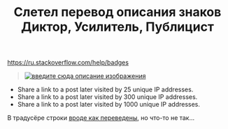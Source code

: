 ﻿---
title: "Слетел перевод описания знаков Диктор, Усилитель, Публицист"
se.owner.user_id: 15479
se.owner.display_name: "Suvitruf - Andrei Apanasik"
se.owner.link: "https://ru.meta.stackoverflow.com/users/15479/suvitruf-andrei-apanasik"
se.link: "https://ru.meta.stackoverflow.com/questions/9912/%d0%a1%d0%bb%d0%b5%d1%82%d0%b5%d0%bb-%d0%bf%d0%b5%d1%80%d0%b5%d0%b2%d0%be%d0%b4-%d0%be%d0%bf%d0%b8%d1%81%d0%b0%d0%bd%d0%b8%d1%8f-%d0%b7%d0%bd%d0%b0%d0%ba%d0%be%d0%b2-%d0%94%d0%b8%d0%ba%d1%82%d0%be%d1%80-%d0%a3%d1%81%d0%b8%d0%bb%d0%b8%d1%82%d0%b5%d0%bb%d1%8c-%d0%9f%d1%83%d0%b1%d0%bb%d0%b8%d1%86%d0%b8%d1%81%d1%82"
se.question_id: 9912
se.post_type: question
se.score: 5
---
<p><a href="https://ru.stackoverflow.com/help/badges">https://ru.stackoverflow.com/help/badges</a></p>

<blockquote>
  <p><a href="https://i.stack.imgur.com/afnOn.png" rel="nofollow noreferrer"><img src="https://i.stack.imgur.com/afnOn.png" alt="введите сюда описание изображения"></a></p>
</blockquote>

<ul>
<li>Share a link to a post later visited by 25 unique IP addresses.</li>
<li>Share a link to a post later visited by 300 unique IP addresses.</li>
<li>Share a link to a post later visited by 1000 unique IP addresses.</li>
</ul>

<p>В традусёре строки <a href="https://ru.traducir.win/filters?sourceRegex=Share%20a%20link%20to%20a%20post%20later%20visited%20by" rel="nofollow noreferrer">вроде как переведены</a>, но что-то не так...</p>
